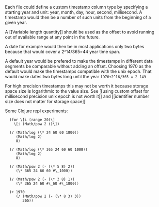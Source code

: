 Each file could define a custom timestamp column type by specifying a starting year and unit: year, month, day, hour, second, millisecond. A timestamp would then be a number of such units from the beginning of a given year.

A [[Variable length quantity]] should be used as the offset to avoid running out of available range at any point in the future.

A date for example would then be in most applications only two bytes because that would cover a  2^14/365=44 year time span.

A default year would be prefered to make the timestamps in different data segments be comparable without adding an offset. Choosing 1970 as the default would make the timestamps compatible with the unix epoch. That would make dates two bytes long until the year `1970+2^16/365 = 2 149`

For high precision timestamps this may not be worth it because storage space size is logarithmic to the value size. See [[using custom offset for millisecond precision unix epoch is not worth it]] and [[identifier number size does not matter for storage space]]

Some Clojure repl experiments:

```cloure
  (for \[i (range 20)\]
    \[i (Math/pow 2 i)\])

  (/ (Math/log (\* 24 60 60 1000))
     (Math/log 2)
     8)

  (/ (Math/log (\* 365 24 60 60 1000))
     (Math/log 2)
     8)

  (/ (Math/pow 2 (- (\* 5 8) 2))
     (\* 365 24 60 60 #\_1000))

  (/ (Math/pow 2 (- (\* 3 8) 1))
     (\* 365 24 60 #\_60 #\_1000))

  (+ 1970
     (/ (Math/pow 2 (- (\* 8 3) 3))
        365))
```